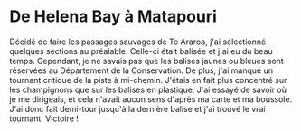 # De Helena Bay à Matapouri

Décidé de faire les passages sauvages de Te Araroa, j'ai sélectionné quelques sections au préalable. Celle-ci était balisée et j'ai eu du beau temps. Cependant, je ne savais pas que les balises jaunes ou bleues sont réservées au Département de la Conservation. De plus, j'ai manqué un tournant critique de la piste à mi-chemin. J'étais en fait plus concentré sur les champignons que sur les balises en plastique. J'ai essayé de savoir où je me dirigeais, et cela n'avait aucun sens d'après ma carte et ma boussole. J'ai donc fait demi-tour jusqu'à la dernière balise et j'ai trouvé le vrai tournant. Victoire !
